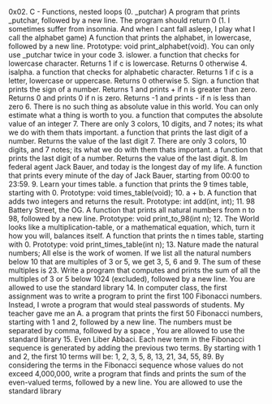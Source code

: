 0x02. C - Functions, nested loops
(0. _putchar) A program that prints _putchar, followed by a new line. The program should return 0
(1. I sometimes suffer from insomnia. And when I cant fall asleep, I play what I call the alphabet game) A function that prints the alphabet, in lowercase, followed by a new line. Prototype: void print_alphabet(void). You can only use _putchar twice in your code
3. islower. a function that checks for lowercase character. Returns 1 if c is lowercase. Returns 0 otherwise
4. isalpha. a function that checks for alphabetic character. Returns 1 if c is a letter, lowercase or uppercase. Returns 0 otherwise
5. Sign. a function that prints the sign of a number. Returns 1 and prints + if n is greater than zero. Returns 0 and prints 0 if n is zero. Returns -1 and prints - if n is less than zero
6. There is no such thing as absolute value in this world. You can only estimate what a thing is worth to you. a function that computes the absolute value of an integer
7. There are only 3 colors, 10 digits, and 7 notes; its what we do with them thats important. a function that prints the last digit of a number. Returns the value of the last digit
7. There are only 3 colors, 10 digits, and 7 notes; its what we do with them thats important. a function that prints the last digit of a number. Returns the value of the last digit.
8. Im federal agent Jack Bauer, and today is the longest day of my life. A function that prints every minute of the day of Jack Bauer, starting from 00:00 to 23:59.
9. Learn your times table. a function that prints the 9 times table, starting with 0. Prototype: void times_table(void);
10. a + b. A function that adds two integers and returns the result. Prototype: int add(int, int);
11. 98 Battery Street, the OG. A function that prints all natural numbers from n to 98, followed by a new line. Prototype: void print_to_98(int n);
12. The World looks like a multiplication-table, or a mathematical equation, which, turn it how you will, balances itself. A function that prints the n times table, starting with 0. Prototype: void print_times_table(int n);
13. Nature made the natural numbers; All else is the work of women. If we list all the natural numbers below 10 that are multiples of 3 or 5, we get 3, 5, 6 and 9. The sum of these multiples is 23. Write a program that computes and prints the sum of all the multiples of 3 or 5 below 1024 (excluded), followed by a new line. You are allowed to use the standard library
14. In computer class, the first assignment was to write a program to print the first 100 Fibonacci numbers. Instead, I wrote a program that would steal passwords of students. My teacher gave me an A. a program that prints the first 50 Fibonacci numbers, starting with 1 and 2, followed by a new line. The numbers must be separated by comma, followed by a space , You are allowed to use the standard library
15. Even Liber Abbaci. Each new term in the Fibonacci sequence is generated by adding the previous two terms. By starting with 1 and 2, the first 10 terms will be: 1, 2, 3, 5, 8, 13, 21, 34, 55, 89. By considering the terms in the Fibonacci sequence whose values do not exceed 4,000,000, write a program that finds and prints the sum of the even-valued terms, followed by a new line. You are allowed to use the standard library
